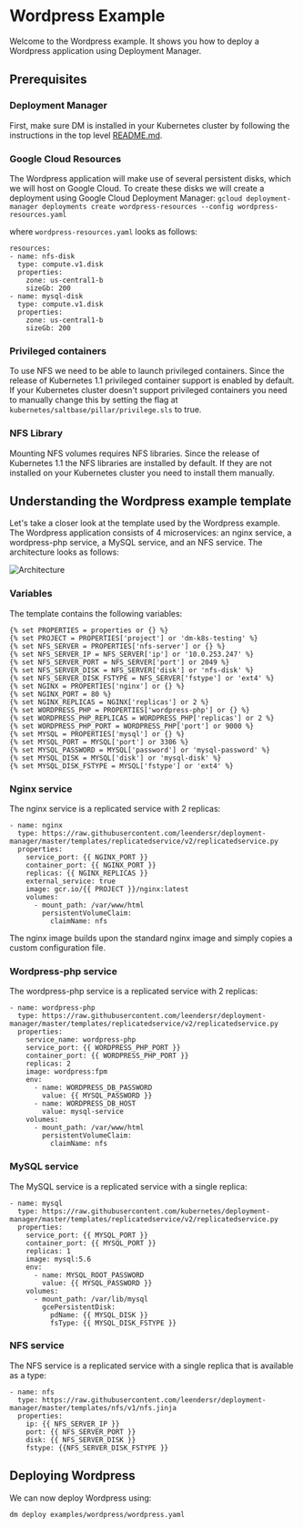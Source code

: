 # Wordpress Example
Welcome to the Wordpress example. It shows you how to deploy a Wordpress application using Deployment Manager.

## Prerequisites
### Deployment Manager
First, make sure DM is installed in your Kubernetes cluster by following the instructions in the top level
[README.md](../../README.md).

### Google Cloud Resources
The Wordpress application will make use of several persistent disks, which we will host on Google Cloud. To create these disks we will create a deployment using Google Cloud Deployment Manager:
```gcloud deployment-manager deployments create wordpress-resources --config wordpress-resources.yaml```

where `wordpress-resources.yaml` looks as follows:

```
resources:
- name: nfs-disk
  type: compute.v1.disk
  properties:
    zone: us-central1-b
    sizeGb: 200
- name: mysql-disk
  type: compute.v1.disk
  properties:
    zone: us-central1-b
    sizeGb: 200
```

### Privileged containers
To use NFS we need to be able to launch privileged containers. Since the release of Kubernetes 1.1 privileged container support is enabled by default. If your Kubernetes cluster doesn't support privileged containers you need to manually change this by setting the flag at `kubernetes/saltbase/pillar/privilege.sls` to true.

### NFS Library
Mounting NFS volumes requires NFS libraries. Since the release of Kubernetes 1.1 the NFS libraries are installed by default. If they are not installed on your Kubernetes cluster you need to install them manually.

## Understanding the Wordpress example template
Let's take a closer look at the template used by the Wordpress example. The Wordpress application consists of 4 microservices: an nginx service, a wordpress-php service, a MySQL service, and an NFS service. The architecture looks as follows:

![Architecture](architecture.png)

### Variables
The template contains the following variables:

```
{% set PROPERTIES = properties or {} %}
{% set PROJECT = PROPERTIES['project'] or 'dm-k8s-testing' %}
{% set NFS_SERVER = PROPERTIES['nfs-server'] or {} %}
{% set NFS_SERVER_IP = NFS_SERVER['ip'] or '10.0.253.247' %}
{% set NFS_SERVER_PORT = NFS_SERVER['port'] or 2049 %}
{% set NFS_SERVER_DISK = NFS_SERVER['disk'] or 'nfs-disk' %}
{% set NFS_SERVER_DISK_FSTYPE = NFS_SERVER['fstype'] or 'ext4' %}
{% set NGINX = PROPERTIES['nginx'] or {} %}
{% set NGINX_PORT = 80 %}
{% set NGINX_REPLICAS = NGINX['replicas'] or 2 %}
{% set WORDPRESS_PHP = PROPERTIES['wordpress-php'] or {} %}
{% set WORDPRESS_PHP_REPLICAS = WORDPRESS_PHP['replicas'] or 2 %}
{% set WORDPRESS_PHP_PORT = WORDPRESS_PHP['port'] or 9000 %}
{% set MYSQL = PROPERTIES['mysql'] or {} %}                                                                                                                                                                                                                                 {% set MYSQL_PORT = MYSQL['port'] or 3306 %}                                                                                                                                                                                                                                {% set MYSQL_PASSWORD = MYSQL['password'] or 'mysql-password' %}                                                                                                                                                                                                            {% set MYSQL_DISK = MYSQL['disk'] or 'mysql-disk' %}                                                                                                                                                                                                                        {% set MYSQL_DISK_FSTYPE = MYSQL['fstype'] or 'ext4' %}
```

### Nginx service
The nginx service is a replicated service with 2 replicas:

```
- name: nginx
  type: https://raw.githubusercontent.com/leendersr/deployment-manager/master/templates/replicatedservice/v2/replicatedservice.py
  properties:
    service_port: {{ NGINX_PORT }}
    container_port: {{ NGINX_PORT }}
    replicas: {{ NGINX_REPLICAS }}
    external_service: true
    image: gcr.io/{{ PROJECT }}/nginx:latest
    volumes:
      - mount_path: /var/www/html
        persistentVolumeClaim:
          claimName: nfs
```

The nginx image builds upon the standard nginx image and simply copies a custom configuration file.

### Wordpress-php service
The wordpress-php service is a replicated service with 2 replicas:

```
- name: wordpress-php
  type: https://raw.githubusercontent.com/leendersr/deployment-manager/master/templates/replicatedservice/v2/replicatedservice.py
  properties:
    service_name: wordpress-php
    service_port: {{ WORDPRESS_PHP_PORT }}
    container_port: {{ WORDPRESS_PHP_PORT }}
    replicas: 2
    image: wordpress:fpm
    env:
      - name: WORDPRESS_DB_PASSWORD
        value: {{ MYSQL_PASSWORD }}
      - name: WORDPRESS_DB_HOST
        value: mysql-service
    volumes:
      - mount_path: /var/www/html
        persistentVolumeClaim:
          claimName: nfs
```

### MySQL service
The MySQL service is a replicated service with a single replica:

```
- name: mysql
  type: https://raw.githubusercontent.com/kubernetes/deployment-manager/master/templates/replicatedservice/v2/replicatedservice.py
  properties:
    service_port: {{ MYSQL_PORT }}
    container_port: {{ MYSQL_PORT }}
    replicas: 1
    image: mysql:5.6
    env:
      - name: MYSQL_ROOT_PASSWORD
        value: {{ MYSQL_PASSWORD }}
    volumes:
      - mount_path: /var/lib/mysql
        gcePersistentDisk:
          pdName: {{ MYSQL_DISK }}
          fsType: {{ MYSQL_DISK_FSTYPE }}
```

### NFS service
The NFS service is a replicated service with a single replica that is available as a type:

```
- name: nfs
  type: https://raw.githubusercontent.com/leendersr/deployment-manager/master/templates/nfs/v1/nfs.jinja
  properties:
    ip: {{ NFS_SERVER_IP }}
    port: {{ NFS_SERVER_PORT }}
    disk: {{ NFS_SERVER_DISK }}
    fstype: {{NFS_SERVER_DISK_FSTYPE }}
```

## Deploying Wordpress
We can now deploy Wordpress using:

```
dm deploy examples/wordpress/wordpress.yaml
```

